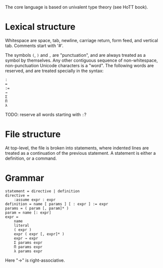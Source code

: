 The core language is based on univalent type theory (see HoTT book).

# Lexical structure

Whitespace are space, tab, newline, carriage return, form feed, and vertical tab.
Comments start with '#'.

The symbols `(`, `)` and `,` are "punctuation", and are always treated as a
symbol by themselves. Any other contiguous sequence of non-whitespace,
non-punctuation Unicode characters is a "word". The following words are
reserved, and are treated specially in the syntax:

```
:
=
:=
→
Σ
Π
λ
```

TODO: reserve all words starting with `:`?

# File structure

At top-level, the file is broken into statements, where indented lines are
treated as a continuation of the previous statement. A statement is either
a definition, or a command. 

# Grammar

```
statement = directive | definition
directive =
    :assume expr : expr
definition = name [ params ] [ : expr ] := expr
params = ( param [, param]* )
param = name [: expr]
expr =
    name
    literal
    ( expr )
    expr ( expr [, expr]* )
    expr → expr
    Σ params expr
    Π params expr
    λ params expr
```

Here "→" is right-associative.
